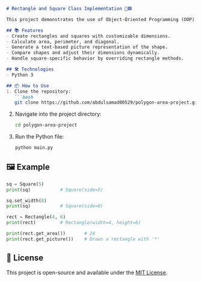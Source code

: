 ```markdown
# Rectangle and Square Class Implementation 🧱🟦

This project demonstrates the use of Object-Oriented Programming (OOP) concepts in Python by implementing two classes: `Rectangle` and `Square`.

## 📚 Features
- Create rectangles and squares with customizable dimensions.
- Calculate area, perimeter, and diagonal.
- Generate a text-based picture representation of the shape.
- Compare shapes and adjust their dimensions dynamically.
- Handle square-specific behavior by overriding rectangle methods.

## 🛠️ Technologies
- Python 3

## 📦 How to Use
1. Clone the repository:
   ```bash
   git clone https://github.com/abdulsamad00529/polygon-area-project.git
   ```
2. Navigate into the project directory:
   ```bash
   cd polygon-area-project
   ```
3. Run the Python file:
   ```bash
   python main.py
   ```

## 🖼️ Example
```python
sq = Square(5)
print(sq)           # Square(side=5)

sq.set_width(8)
print(sq)           # Square(side=8)

rect = Rectangle(4, 6)
print(rect)         # Rectangle(width=4, height=6)

print(rect.get_area())       # 24
print(rect.get_picture())    # Draws a rectangle with '*'
```

## 📜 License
This project is open-source and available under the [MIT License](LICENSE).
```

